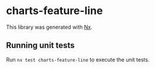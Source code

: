 # charts-feature-line

This library was generated with [Nx](https://nx.dev).

## Running unit tests

Run `nx test charts-feature-line` to execute the unit tests.
